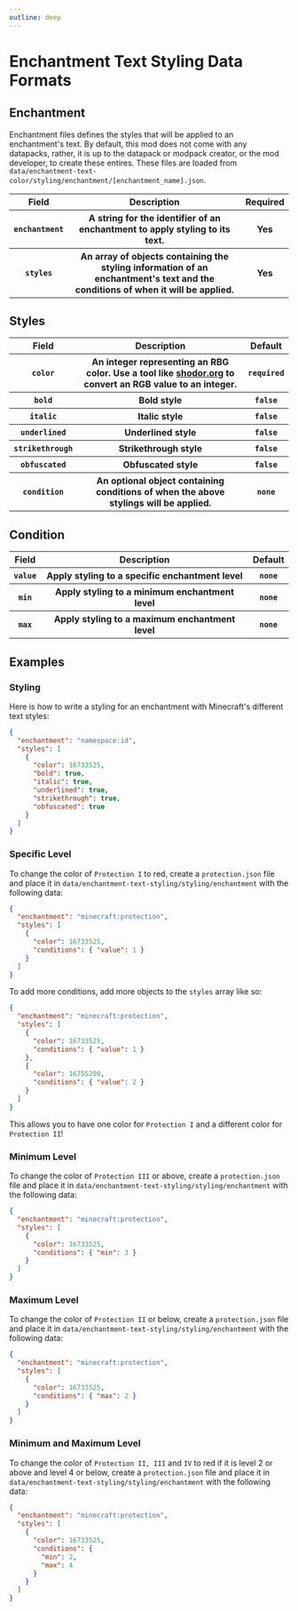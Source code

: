 ```yaml
---
outline: deep
---
```


# Enchantment Text Styling Data Formats

## Enchantment

Enchantment files defines the styles that will be applied to an enchantment's text.  By default, this mod does not come with any datapacks, rather, it is up to the datapack or modpack creator, or the mod developer, to create these entires.  These files are loaded from `data/enchantment-text-color/styling/enchantment/[enchantment_name].json`.

<table>
    <tr>
        <th>Field</th>
        <th>Description</th>
        <th>Required</th>
    </tr>
    <tr>
        <th>
          <code>enchantment</code>
        </th>
        <th>A string for the identifier of an enchantment to apply styling to its text.</th>
        <th>Yes</th>
    </tr>
    <tr>
        <th>
          <code>styles</code>
        </th>
        <th>
          An array of objects containing the styling information of an enchantment's text and the conditions of when it will be applied.
        </th>
        <th>Yes</th>
    </tr>
</table>

## Styles

<table>
    <tr>
        <th>Field</th>
        <th>Description</th>
        <th>Default</th>
    </tr>
    <tr>
        <th>
          <code>color</code>
        </th>
        <th>An integer representing an RBG color.  Use a tool like <a href="http://www.shodor.org/~efarrow/trunk/html/rgbint.html" target="_about">shodor.org</a> to convert an RGB value to an integer.</th>
        <th>
          <code>required</code>
        </th>
    </tr>
    <tr>
        <th>
          <code>bold</code>
        </th>
        <th>Bold style</th>
        <th>
          <code>false</code>
        </th>
    </tr>
    <tr>
        <th>
          <code>italic</code>
        </th>
        <th>Italic style</th>
        <th>
          <code>false</code>
        </th>
    </tr>
    <tr>
        <th>
          <code>underlined</code>
        </th>
        <th>Underlined style</th>
        <th>
          <code>false</code>
        </th>
    </tr>
    <tr>
        <th>
          <code>strikethrough</code>
        </th>
        <th>Strikethrough style</th>
        <th>
          <code>false</code>
        </th>
    </tr>
    <tr>
        <th>
          <code>obfuscated</code>
        </th>
        <th>Obfuscated style</th>
        <th>
          <code>false</code>
        </th>
    </tr>
        <tr>
        <th>
          <code>condition</code>
        </th>
        <th>An optional object containing conditions of when the above stylings will be applied.</th>
        <th>
          <code>none</code>
        </th>
    </tr>
</table>

## Condition

<table>
    <tr>
        <th>Field</th>
        <th>Description</th>
        <th>Default</th>
    </tr>
    <tr>
        <th>
          <code>value</code>
        </th>
        <th>Apply styling to a specific enchantment level</th>
        <th>
          <code>none</code>
        </th>
    </tr>
    <tr>
        <th>
          <code>min</code>
        </th>
        <th>Apply styling to a minimum enchantment level</th>
        <th>
          <code>none</code>
        </th>
    </tr>
    <tr>
        <th>
          <code>max</code>
        </th>
        <th>Apply styling to a maximum enchantment level</th>
        <th>
          <code>none</code>
        </th>
    </tr>
</table>

## Examples

### Styling

Here is how to write a styling for an enchantment with Minecraft's different text styles:

```json
{
  "enchantment": "namespace:id",
  "styles": [
    {
      "color": 16733525,
      "bold": true,
      "italic": true,
      "underlined": true,
      "strikethrough": true,
      "obfuscated": true
    }
  ]
}
```

### Specific Level

To change the color of `Protection I` to red, create a `protection.json` file and place it in `data/enchantment-text-styling/styling/enchantment` with the following data:

```json
{
  "enchantment": "minecraft:protection",
  "styles": [
    {
      "color": 16733525,
      "conditions": { "value": 1 }
    }
  ]
}
```

To add more conditions, add more objects to the `styles` array like so:

```json
{
  "enchantment": "minecraft:protection",
  "styles": [
    {
      "color": 16733525,
      "conditions": { "value": 1 }
    },
    {
      "color": 16755200,
      "conditions": { "value": 2 }
    }
  ]
}
```

This allows you to have one color for `Protection I` and a different color for `Protection II`!

### Minimum Level

To change the color of `Protection III` or above, create a `protection.json` file and place it in `data/enchantment-text-styling/styling/enchantment` with the following data:

```json
{
  "enchantment": "minecraft:protection",
  "styles": [
    {
      "color": 16733525,
      "conditions": { "min": 3 }
    }
  ]
}
```

### Maximum Level

To change the color of `Protection II` or below, create a `protection.json` file and place it in `data/enchantment-text-styling/styling/enchantment` with the following data:

```json
{
  "enchantment": "minecraft:protection",
  "styles": [
    {
      "color": 16733525,
      "conditions": { "max": 2 }
    }
  ]
}
```

### Minimum and Maximum Level

To change the color of `Protection II, III` and `IV` to red if it is level 2 or above and level 4 or below, create a `protection.json` file and place it in `data/enchantment-text-styling/styling/enchantment` with the following data:

```json
{
  "enchantment": "minecraft:protection",
  "styles": [
    {
      "color": 16733525,
      "conditions": { 
        "min": 2,
        "max": 4 
      }
    }
  ]
}
```